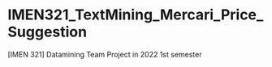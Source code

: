 # IMEN321_TextMining_Mercari_Price_Suggestion

[IMEN 321] Datamining Team Project in 2022 1st semester
